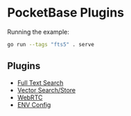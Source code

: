 # PocketBase Plugins

Running the example:

```bash
go run --tags "fts5" . serve
```

## Plugins

- [Full Text Search](/full-text-search/README.md)
- [Vector Search/Store](/vector-search/README.md)
- [WebRTC](/web-rtc/README.md)
- [ENV Config](/env-config/README.md)
